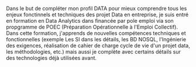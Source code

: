 Dans le but de compléter mon profil DATA pour mieux comprendre tous les enjeux fonctinnels et techniques des projet Data en entreprise, je suis entré en formation en Data Analytics dans financée par pole emploi via son propgramme de POEC (Préparation Opérationnelle à l'Emploi Collectif). 
Dans cette formation, j'apprends de nouvelles compétences techniques et fonctionnelles (exemple Les SI dans les détails, les BD NOSQL, l'Ingénierie des exigences, réalisation de cahier de charge cycle de vie d'un projet data, les méthodologies,  etc.) mais aussi je complète avec certains détails sur des technologies déjà utilisées avant. 
